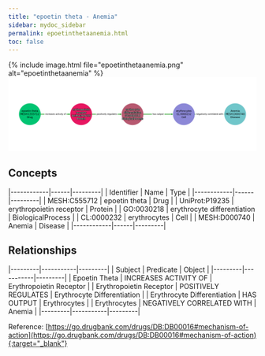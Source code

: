 ```yaml
---
title: "epoetin theta - Anemia"
sidebar: mydoc_sidebar
permalink: epoetinthetaanemia.html
toc: false 
---
```


{% include image.html file="epoetinthetaanemia.png" alt="epoetinthetaanemia" %}![Path Visualization](/images/epoetinthetaanemia.png)

## Concepts

|------------|------|---------|
| Identifier | Name | Type    |
|------------|------|---------|
| MESH:C555712 | epoetin theta | Drug |
| UniProt:P19235 | erythropoietin receptor | Protein |
| GO:0030218 | erythrocyte differentiation | BiologicalProcess |
| CL:0000232 | erythrocytes | Cell |
| MESH:D000740 | Anemia | Disease |
|------------|------|---------|

## Relationships

|---------|-----------|---------|
| Subject | Predicate | Object  |
|---------|-----------|---------|
| Epoetin Theta | INCREASES ACTIVITY OF | Erythropoietin Receptor |
| Erythropoietin Receptor | POSITIVELY REGULATES | Erythrocyte Differentiation |
| Erythrocyte Differentiation | HAS OUTPUT | Erythrocytes |
| Erythrocytes | NEGATIVELY CORRELATED WITH | Anemia |
|---------|-----------|---------|

Reference: [https://go.drugbank.com/drugs/DB:DB00016#mechanism-of-action](https://go.drugbank.com/drugs/DB:DB00016#mechanism-of-action){:target="_blank"}